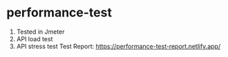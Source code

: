 # performance-test
1. Tested in Jmeter
2. API load test
3. API stress test
Test Report: https://performance-test-report.netlify.app/
